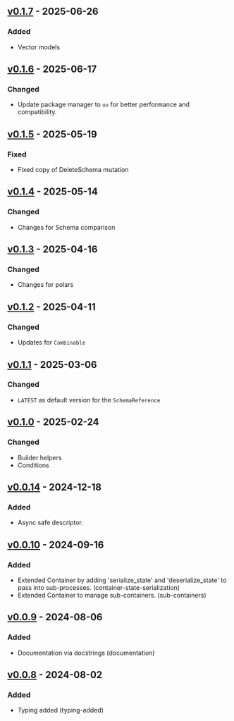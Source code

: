 ## [v0.1.7](https://pypi.org/project/amsdal-glue-core/0.1.7/) - 2025-06-26

### Added

- Vector models

## [v0.1.6](https://pypi.org/project/amsdal-glue-core/0.1.6/) - 2025-06-17

### Changed

- Update package manager to `uv` for better performance and compatibility.

## [v0.1.5](https://pypi.org/project/amsdal-glue-core/0.1.5/) - 2025-05-19

### Fixed

- Fixed copy of DeleteSchema mutation

## [v0.1.4](https://pypi.org/project/amsdal-glue-core/0.1.4/) - 2025-05-14

### Changed

- Changes for Schema comparison

## [v0.1.3](https://pypi.org/project/amsdal-glue-core/0.1.3/) - 2025-04-16

### Changed

- Changes for polars

## [v0.1.2](https://pypi.org/project/amsdal-glue-core/0.1.2/) - 2025-04-11

### Changed

- Updates for `Combinable`

## [v0.1.1](https://pypi.org/project/amsdal-glue-core/0.1.1/) - 2025-03-06

### Changed

- `LATEST` as default version for the `SchemaReference`

## [v0.1.0](https://pypi.org/project/amsdal-glue-core/0.1.0/) - 2025-02-24

### Changed

- Builder helpers
- Conditions


## [v0.0.14](https://pypi.org/project/amsdal-glue-core/0.0.14/) - 2024-12-18

### Added

- Async safe descriptor.

## [v0.0.10](https://pypi.org/project/amsdal-glue-core/0.0.10/) - 2024-09-16

### Added

- Extended Container by adding 'serialize_state' and 'deserialize_state' to pass into sub-processes. (container-state-serialization)
- Extended Container to manage sub-containers. (sub-containers)
## [v0.0.9](https://pypi.org/project/amsdal-glue-core/0.0.9/) - 2024-08-06

### Added

- Documentation via docstrings (documentation)
## [v0.0.8](https://pypi.org/project/amsdal-glue-core/0.0.8/) - 2024-08-02


### Added

- Typing added (typing-added)
